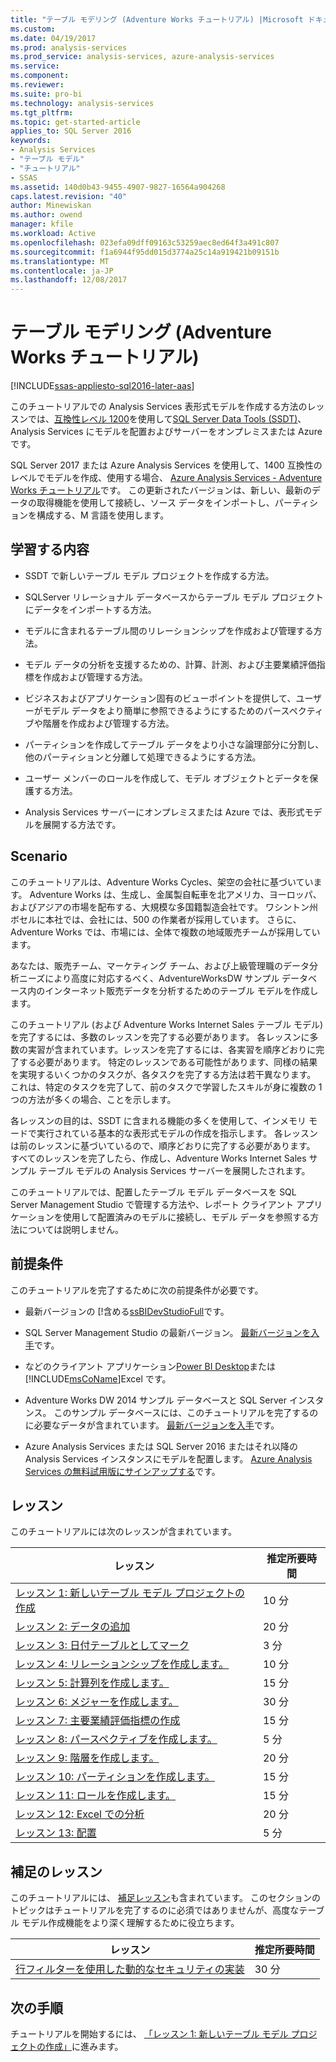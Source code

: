 ```yaml
---
title: "テーブル モデリング (Adventure Works チュートリアル) |Microsoft ドキュメント"
ms.custom: 
ms.date: 04/19/2017
ms.prod: analysis-services
ms.prod_service: analysis-services, azure-analysis-services
ms.service: 
ms.component: 
ms.reviewer: 
ms.suite: pro-bi
ms.technology: analysis-services
ms.tgt_pltfrm: 
ms.topic: get-started-article
applies_to: SQL Server 2016
keywords:
- Analysis Services
- "テーブル モデル"
- "チュートリアル"
- SSAS
ms.assetid: 140d0b43-9455-4907-9827-16564a904268
caps.latest.revision: "40"
author: Minewiskan
ms.author: owend
manager: kfile
ms.workload: Active
ms.openlocfilehash: 023efa09dff09163c53259aec8ed64f3a491c807
ms.sourcegitcommit: f1a6944f95dd015d3774a25c14a919421b09151b
ms.translationtype: MT
ms.contentlocale: ja-JP
ms.lasthandoff: 12/08/2017
---
```

# <a name="tabular-modeling-adventure-works-tutorial"></a>テーブル モデリング (Adventure Works チュートリアル)
[!INCLUDE[ssas-appliesto-sql2016-later-aas](../includes/ssas-appliesto-sql2016-later-aas.md)]

このチュートリアルでの Analysis Services 表形式モデルを作成する方法のレッスンでは、[互換性レベル 1200](../analysis-services/tabular-models/compatibility-level-for-tabular-models-in-analysis-services.md)を使用して[SQL Server Data Tools (SSDT)](https://docs.microsoft.com/sql/ssdt/download-sql-server-data-tools-ssdt)、Analysis Services にモデルを配置およびサーバーをオンプレミスまたは Azure です。  
 
SQL Server 2017 または Azure Analysis Services を使用して、1400 互換性のレベルでモデルを作成、使用する場合、 [Azure Analysis Services - Adventure Works チュートリアル](https://review.docs.microsoft.com/azure/analysis-services/tutorials/aas-adventure-works-tutorial?branch=master)です。 この更新されたバージョンは、新しい、最新のデータの取得機能を使用して接続し、ソース データをインポートし、パーティションを構成する、M 言語を使用します。
 
  
## <a name="what-youll-learn"></a>学習する内容   
  
-   SSDT で新しいテーブル モデル プロジェクトを作成する方法。
  
-   SQLServer リレーショナル データベースからテーブル モデル プロジェクトにデータをインポートする方法。  
  
-   モデルに含まれるテーブル間のリレーションシップを作成および管理する方法。  
  
-   モデル データの分析を支援するための、計算、計測、および主要業績評価指標を作成および管理する方法。  
  
-   ビジネスおよびアプリケーション固有のビューポイントを提供して、ユーザーがモデル データをより簡単に参照できるようにするためのパースペクティブや階層を作成および管理する方法。  
  
-   パーティションを作成してテーブル データをより小さな論理部分に分割し、他のパーティションと分離して処理できるようにする方法。  
  
-   ユーザー メンバーのロールを作成して、モデル オブジェクトとデータを保護する方法。  
  
-   Analysis Services サーバーにオンプレミスまたは Azure では、表形式モデルを展開する方法です。  
  
## <a name="scenario"></a>Scenario  
このチュートリアルは、Adventure Works Cycles、架空の会社に基づいています。 Adventure Works は、生成し、金属製自転車を北アメリカ、ヨーロッパ、およびアジアの市場を配布する、大規模な多国籍製造会社です。 ワシントン州ボセルに本社では、会社には、500 の作業者が採用しています。 さらに、Adventure Works では、市場には、全体で複数の地域販売チームが採用しています。  
  
あなたは、販売チーム、マーケティング チーム、および上級管理職のデータ分析ニーズにより高度に対応するべく、AdventureWorksDW サンプル データベース内のインターネット販売データを分析するためのテーブル モデルを作成します。  
  
このチュートリアル (および Adventure Works Internet Sales テーブル モデル) を完了するには、多数のレッスンを完了する必要があります。 各レッスンに多数の実習が含まれています。レッスンを完了するには、各実習を順序どおりに完了する必要があります。 特定のレッスンである可能性があります、同様の結果を実現するいくつかのタスクが、各タスクを完了する方法は若干異なります。 これは、特定のタスクを完了して、前のタスクで学習したスキルが身に複数の 1 つの方法が多くの場合、ことを示します。  
  
各レッスンの目的は、SSDT に含まれる機能の多くを使用して、インメモリ モードで実行されている基本的な表形式モデルの作成を指示します。 各レッスンは前のレッスンに基づいているので、順序どおりに完了する必要があります。 すべてのレッスンを完了したら、作成し、Adventure Works Internet Sales サンプル テーブル モデルの Analysis Services サーバーを展開したされます。  
  
このチュートリアルでは、配置したテーブル モデル データベースを SQL Server Management Studio で管理する方法や、レポート クライアント アプリケーションを使用して配置済みのモデルに接続し、モデル データを参照する方法については説明しません。  
  
## <a name="prerequisites"></a>前提条件  
このチュートリアルを完了するために次の前提条件が必要です。  
  
-   最新バージョンの [!含める[ssBIDevStudioFull](../ssdt/download-sql-server-data-tools-ssdt.md)です。

-   SQL Server Management Studio の最新バージョン。 [最新バージョンを入手](https://docs.microsoft.com/sql/ssms/download-sql-server-management-studio-ssms)です。 
  
-   などのクライアント アプリケーション[Power BI Desktop](https://powerbi.microsoft.com/desktop/)または[!INCLUDE[msCoName](../includes/msconame-md.md)]Excel です。    
  
-   Adventure Works DW 2014 サンプル データベースと SQL Server インスタンス。 このサンプル データベースには、このチュートリアルを完了するのに必要なデータが含まれています。 [最新バージョンを入手](http://go.microsoft.com/fwlink/?LinkID=335807)です。  
  

-   Azure Analysis Services または SQL Server 2016 またはそれ以降の Analysis Services インスタンスにモデルを配置します。 [Azure Analysis Services の無料試用版にサインアップする](https://azure.microsoft.com/services/analysis-services/)です。
  
## <a name="lessons"></a>レッスン  
このチュートリアルには次のレッスンが含まれています。  
  
|レッスン|推定所要時間|  
|----------|------------------------------|  
|[レッスン 1: 新しいテーブル モデル プロジェクトの作成](../analysis-services/lesson-1-create-a-new-tabular-model-project.md)|10 分|  
|[レッスン 2: データの追加](../analysis-services/lesson-2-add-data.md)|20 分|  
|[レッスン 3: 日付テーブルとしてマーク](../analysis-services/lesson-3-mark-as-date-table.md)|3 分|  
|[レッスン 4: リレーションシップを作成します。](../analysis-services/lesson-4-create-relationships.md)|10 分|  
|[レッスン 5: 計算列を作成します。](../analysis-services/lesson-5-create-calculated-columns.md)|15 分|
|[レッスン 6: メジャーを作成します。](../analysis-services/lesson-6-create-measures.md)|30 分|  
|[レッスン 7: 主要業績評価指標の作成](../analysis-services/lesson-7-create-key-performance-indicators.md)|15 分|  
|[レッスン 8: パースペクティブを作成します。](../analysis-services/lesson-8-create-perspectives.md)|5 分|  
|[レッスン 9: 階層を作成します。](../analysis-services/lesson-9-create-hierarchies.md)|20 分|  
|[レッスン 10: パーティションを作成します。](../analysis-services/lesson-10-create-partitions.md)|15 分|  
|[レッスン 11: ロールを作成します。](../analysis-services/lesson-11-create-roles.md)|15 分|  
|[レッスン 12: Excel での分析](../analysis-services/lesson-12-analyze-in-excel.md)|20 分| 
|[レッスン 13: 配置](../analysis-services/lesson-13-deploy.md)|5 分|  
  
## <a name="supplemental-lessons"></a>補足のレッスン  
このチュートリアルには、 [補足レッスン](http://msdn.microsoft.com/library/2018456f-b4a6-496c-89fb-043c62d8b82e)も含まれています。 このセクションのトピックはチュートリアルを完了するのに必須ではありませんが、高度なテーブル モデル作成機能をより深く理解するために役立ちます。  
  
|レッスン|推定所要時間|  
|----------|------------------------------|  
|[行フィルターを使用した動的なセキュリティの実装](../analysis-services/supplemental-lesson-implement-dynamic-security-by-using-row-filters.md)|30 分|  

  
## <a name="next-step"></a>次の手順  
チュートリアルを開始するには、 [「レッスン 1: 新しいテーブル モデル プロジェクトの作成」](../analysis-services/lesson-1-create-a-new-tabular-model-project.md)に進みます。  
  
  
  


